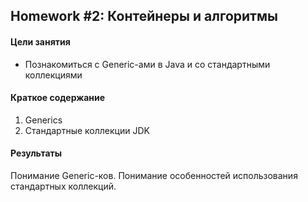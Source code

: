 ## Homework #2: Контейнеры и алгоритмы

#### Цели занятия
- Познакомиться с Generic-ами в Java и со стандартными коллекциями

#### Краткое содержание
1. Generics
1. Стандартные коллекции JDK

#### Результаты
Понимание Generic-ков.
Понимание особенностей использования стандартных коллекций.

